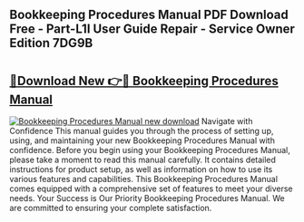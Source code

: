 ## Bookkeeping Procedures Manual PDF Download Free - Part-L1I User Guide Repair - Service Owner Edition 7DG9B

# <h2><a href="http://bc22605.oget.top/?id=Bookkeeping+Procedures+Manual">🔗Download New 👉🔴 Bookkeeping Procedures Manual</a></h2>

[![Bookkeeping Procedures Manual new download](https://i.imgur.com/5g1atiW.png)](http://bc22605.oget.top/?id=Bookkeeping+Procedures+Manual)
Navigate with Confidence This manual guides you through the process of setting up, using, and maintaining your new Bookkeeping Procedures Manual with confidence. Before you begin using your Bookkeeping Procedures Manual, please take a moment to read this manual carefully. It contains detailed instructions for product setup, as well as information on how to use its various features and capabilities. This Bookkeeping Procedures Manual comes equipped with a comprehensive set of features to meet your diverse needs. Your Success is Our Priority Bookkeeping Procedures Manual. We are committed to ensuring your complete satisfaction.
